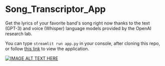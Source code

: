 # Song_Transcriptor_App
Get the lyrics of your favorite band's song right now thanks to the text (GPT-3) and voice (Whisper) language models provided by the OpenAI research lab.

You can type `streamlit run app.py` in your console, after cloning this repo, or follow [this link](https://bartekkrzepkowski-song-transcriptor-app-streamlit-app-e3htiq.streamlitapp.com/) to view the application.


[![IMAGE ALT TEXT HERE](https://img.youtube.com/vi/5XqY8TUcR0c/1.jpg)](https://www.youtube.com/watch?v=5XqY8TUcR0c)
